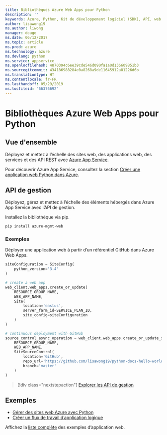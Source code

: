 ```yaml
---
title: Bibliothèques Azure Web Apps pour Python
description: ''
keywords: Azure, Python, Kit de développement logiciel (SDK), API, web apps, App Service
author: lisawong19
ms.author: liwong
manager: douge
ms.date: 06/12/2017
ms.topic: article
ms.prod: azure
ms.technology: azure
ms.devlang: python
ms.service: appservice
ms.openlocfilehash: 4870394c6ee39cde546d090fa1a0d136609851b3
ms.sourcegitcommit: 434186988284e0a8268a9de11645912a81226d6b
ms.translationtype: HT
ms.contentlocale: fr-FR
ms.lasthandoff: 05/29/2019
ms.locfileid: "66376692"
---
```

# <a name="azure-web-apps-libraries-for-python"></a>Bibliothèques Azure Web Apps pour Python

## <a name="overview"></a>Vue d'ensemble

Déployez et mettez à l’échelle des sites web, des applications web, des services et des API REST avec [Azure App Service](/azure/app-service).

Pour découvrir Azure App Service, consultez la section [Créer une application web Python dans Azure](/azure/app-service-web/app-service-web-get-started-python).

## <a name="management-api"></a>API de gestion

Déployez, gérez et mettez à l’échelle des éléments hébergés dans Azure App Service avec l’API de gestion.

Installez la bibliothèque via pip.

```bash
pip install azure-mgmt-web
```

### <a name="example"></a>Exemples

Déployer une application web à partir d’un référentiel GitHub dans Azure Web Apps.

```python
siteConfiguration = SiteConfig(
    python_version='3.4'
)

# create a web app
web_client.web_apps.create_or_update(
    RESOURCE_GROUP_NAME,
    WEB_APP_NAME,
    Site(
        location='eastus',
        server_farm_id=SERVICE_PLAN_ID,
        site_config=siteConfiguration
    )
)

# continuous deployment with GitHub
source_control_async_operation = web_client.web_apps.create_or_update_source_control(
    RESOURCE_GROUP_NAME,
    WEB_APP_NAME,
    SiteSourceControl(
        location='GitHub',
        repo_url='https://github.com/lisawong19/python-docs-hello-world',
        branch='master'
    )
)
```

> [!div class="nextstepaction"]
> [Explorer les API de gestion](/python/api/overview/azure/webapps/management)

## <a name="samples"></a>Exemples

* [Gérer des sites web Azure avec Python][1]
* [Créer un flux de travail d’application logique][2]

Affichez la [liste complète](https://azure.microsoft.com/resources/samples/?platform=python&term=web-app) des exemples d’application web.

[1]: https://azure.microsoft.com/resources/samples/app-service-web-python-manage
[2]: ../docs-ref-conceptual/python-sdk-azure-samples-logic-app-workflow.md
